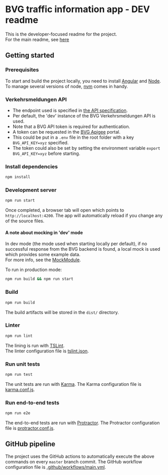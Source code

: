 # BVG traffic information app - DEV readme

This is the developer-focused readme for the project.  
For the main readme, see [here](https://github.com/olof-nord/bvg-traffic-information/blob/master/README.md)

## Getting started

### Prerequisites

To start and build the project locally, you need to install [Angular](https://github.com/angular/angular) and [Node](https://github.com/nodejs/node).
To manage several versions of node, [nvm](https://github.com/nvm-sh/nvm) comes in handy.

### Verkehrsmeldungen API

- The endpoint used is specified in [the API specification](https://github.com/olof-nord/bvg-traffic-information/blob/master/api/spec.yaml).
- Per default, the 'dev' instance of the BVG Verkehrsmeldungen API is used.
- Note that a BVG API token is required for authentication. 
- A token can be requested in the [BVG Apigee](https://bvg-nonprod-devel.apigee.io) portal.
- This could be put in a `.env` file in the root folder with a key `BVG_API_KEY=xyz` specified.
- The token could also be set by setting the environment variable `export BVG_API_KEY=xyz` before starting.

### Install dependencies 

```sh
npm install
```

### Development server

```sh
npm run start
```

Once completed, a browser tab will open which points to `http://localhost:4200`. The app will automatically reload if you change any of the source files.

#### A note about mocking in 'dev' mode

In dev mode (the mode used when starting locally per default), if no successful response from the BVG backend is found, a local mock is used
which provides some example data.  
For more info, see the [MockModule](https://github.com/olof-nord/bvg-traffic-information/blob/master/traffic-information-app/src/app/config/mock/mock.module.ts). 

To run in production mode:  
```sh
npm run build && npm run start
```

### Build

```sh
npm run build
```

The build artifacts will be stored in the `dist/` directory.

### Linter

```sh
npm run lint
```

The lining is run with [TSLint](https://github.com/palantir/tslint).  
The linter configuration file is [tslint.json](https://github.com/olof-nord/bvg-traffic-information/blob/master/traffic-information-app/tslint.json).

### Run unit tests

```sh
npm run test
``` 
The unit tests are run with [Karma](https://karma-runner.github.io).
The Karma configuration file is [karma.conf.js](https://github.com/olof-nord/bvg-traffic-information/blob/master/traffic-information-app/karma.conf.js).

### Run end-to-end tests

```sh
npm run e2e
```

The end-to-end tests are run with [Protractor](http://www.protractortest.org/).
The Protractor configuration file is [protractor.conf.js](https://github.com/olof-nord/bvg-traffic-information/blob/master/traffic-information-app/e2e/protractor.conf.js).

## GitHub pipeline

The project uses the GitHub actions to automatically execute the above commands on every `master` branch commit.
The GitHub workflow configuration file is [.github/workflows/main.yml](https://github.com/olof-nord/bvg-traffic-information/blob/master/.github/workflows/main.yml).
